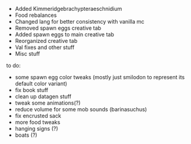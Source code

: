 - Added Kimmeridgebrachypteraeschnidium
- Food rebalances
- Changed lang for better consistency with vanilla mc
- Removed spawn eggs creative tab
- Added spawn eggs to main creative tab
- Reorganized creative tab
- Val fixes and other stuff
- Misc stuff

to do:
- some spawn egg color tweaks (mostly just smilodon to represent its default color variant)
- fix book stuff
- clean up datagen stuff
- tweak some animations(?)
- reduce volume for some mob sounds (barinasuchus)
- fix encrusted sack
- more food tweaks
- hanging signs (?)
- boats (?)